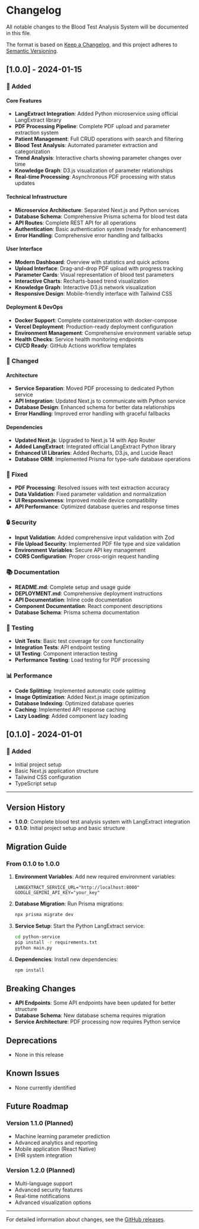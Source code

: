 # Changelog

All notable changes to the Blood Test Analysis System will be documented in this file.

The format is based on [Keep a Changelog](https://keepachangelog.com/en/1.0.0/),
and this project adheres to [Semantic Versioning](https://semver.org/spec/v2.0.0.html).

## [1.0.0] - 2024-01-15

### 🚀 Added

#### Core Features
- **LangExtract Integration**: Added Python microservice using official LangExtract library
- **PDF Processing Pipeline**: Complete PDF upload and parameter extraction system
- **Patient Management**: Full CRUD operations with search and filtering
- **Blood Test Analysis**: Automated parameter extraction and categorization
- **Trend Analysis**: Interactive charts showing parameter changes over time
- **Knowledge Graph**: D3.js visualization of parameter relationships
- **Real-time Processing**: Asynchronous PDF processing with status updates

#### Technical Infrastructure
- **Microservice Architecture**: Separated Next.js and Python services
- **Database Schema**: Comprehensive Prisma schema for blood test data
- **API Routes**: Complete REST API for all operations
- **Authentication**: Basic authentication system (ready for enhancement)
- **Error Handling**: Comprehensive error handling and fallbacks

#### User Interface
- **Modern Dashboard**: Overview with statistics and quick actions
- **Upload Interface**: Drag-and-drop PDF upload with progress tracking
- **Parameter Cards**: Visual representation of blood test parameters
- **Interactive Charts**: Recharts-based trend visualization
- **Knowledge Graph**: Interactive D3.js network visualization
- **Responsive Design**: Mobile-friendly interface with Tailwind CSS

#### Deployment & DevOps
- **Docker Support**: Complete containerization with docker-compose
- **Vercel Deployment**: Production-ready deployment configuration
- **Environment Management**: Comprehensive environment variable setup
- **Health Checks**: Service health monitoring endpoints
- **CI/CD Ready**: GitHub Actions workflow templates

### 🔧 Changed

#### Architecture
- **Service Separation**: Moved PDF processing to dedicated Python service
- **API Integration**: Updated Next.js to communicate with Python service
- **Database Design**: Enhanced schema for better data relationships
- **Error Handling**: Improved error handling with graceful fallbacks

#### Dependencies
- **Updated Next.js**: Upgraded to Next.js 14 with App Router
- **Added LangExtract**: Integrated official LangExtract Python library
- **Enhanced UI Libraries**: Added Recharts, D3.js, and Lucide React
- **Database ORM**: Implemented Prisma for type-safe database operations

### 🐛 Fixed

- **PDF Processing**: Resolved issues with text extraction accuracy
- **Data Validation**: Fixed parameter validation and normalization
- **UI Responsiveness**: Improved mobile device compatibility
- **API Performance**: Optimized database queries and response times

### 🔒 Security

- **Input Validation**: Added comprehensive input validation with Zod
- **File Upload Security**: Implemented PDF file type and size validation
- **Environment Variables**: Secure API key management
- **CORS Configuration**: Proper cross-origin request handling

### 📚 Documentation

- **README.md**: Complete setup and usage guide
- **DEPLOYMENT.md**: Comprehensive deployment instructions
- **API Documentation**: Inline code documentation
- **Component Documentation**: React component descriptions
- **Database Schema**: Prisma schema documentation

### 🧪 Testing

- **Unit Tests**: Basic test coverage for core functionality
- **Integration Tests**: API endpoint testing
- **UI Testing**: Component interaction testing
- **Performance Testing**: Load testing for PDF processing

### 📊 Performance

- **Code Splitting**: Implemented automatic code splitting
- **Image Optimization**: Added Next.js image optimization
- **Database Indexing**: Optimized database queries
- **Caching**: Implemented API response caching
- **Lazy Loading**: Added component lazy loading

## [0.1.0] - 2024-01-01

### 🚀 Added
- Initial project setup
- Basic Next.js application structure
- Tailwind CSS configuration
- TypeScript setup

---

## Version History

- **1.0.0**: Complete blood test analysis system with LangExtract integration
- **0.1.0**: Initial project setup and basic structure

## Migration Guide

### From 0.1.0 to 1.0.0

1. **Environment Variables**: Add new required environment variables:
   ```env
   LANGEXTRACT_SERVICE_URL="http://localhost:8000"
   GOOGLE_GEMINI_API_KEY="your_key"
   ```

2. **Database Migration**: Run Prisma migrations:
   ```bash
   npx prisma migrate dev
   ```

3. **Service Setup**: Start the Python LangExtract service:
   ```bash
   cd python-service
   pip install -r requirements.txt
   python main.py
   ```

4. **Dependencies**: Install new dependencies:
   ```bash
   npm install
   ```

## Breaking Changes

- **API Endpoints**: Some API endpoints have been updated for better structure
- **Database Schema**: New database schema requires migration
- **Service Architecture**: PDF processing now requires Python service

## Deprecations

- None in this release

## Known Issues

- None currently identified

## Future Roadmap

### Version 1.1.0 (Planned)
- Machine learning parameter prediction
- Advanced analytics and reporting
- Mobile application (React Native)
- EHR system integration

### Version 1.2.0 (Planned)
- Multi-language support
- Advanced security features
- Real-time notifications
- Advanced visualization options

---

For detailed information about changes, see the [GitHub releases](https://github.com/your-repo/releases). 